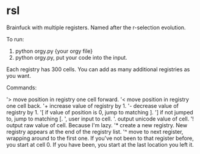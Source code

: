 rsl
=====

Brainfuck with multiple registers. Named after the r-selection evolution.

To run:

1) python orgy.py {your orgy file}
2) python orgy.py, put your code into the input.

Each registry has 300 cells. You can add as many additional registries as you want.

Commands:

'> move position in registry one cell forward.
'< move position in registry one cell back.
'+ increase value of registry by 1.
'- decrease value of registry by 1.
'[ if value of position is 0, jump to matching ].
'] if not jumped to, jump to matching [.
', user input to cell.
'. output unicode value of cell.
'! output raw value of cell. Because I'm lazy.
'\* create a new registry. New registry appears at the end of the registry list.
'^ move to next register, wrapping around to the first one. If you've not been to that register before, you start at cell 0. If you have been, you start at the last location you left it.
